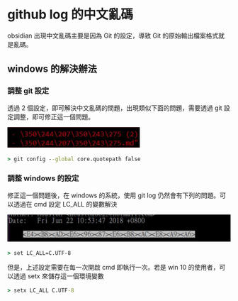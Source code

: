 # github log  的中文亂碼

obsidian 出現中文亂碼主要是因為 Git 的設定，導致 Git 的原始輸出檔案格式就是亂碼。

## windows 的解決辦法
### 調整 git 設定
透過 2 個設定，即可解決中文亂碼的問題，出現類似下面的問題，需要透過 git 設定調整，即可修正這一個問題。

![](../pics/Pasted%20image%2020210828165653.png)

```cmd
> git config --global core.quotepath false
```

### 調整 windows 的設定
修正這一個問題後，在 windows 的系統，使用 git log 仍然會有下列的問題。可以透過在 cmd 設定 LC_ALL 的變數解決

![](../pics/Pasted%20image%2020210828170019.png)


```cmd
> set LC_ALL=C.UTF-8 
```

但是，上述設定需要在每一次開啟 cmd 即執行一次。若是 win 10 的使用者，可以透過 setx 來儲存這一個環境變數

```cmd
> setx LC_ALL C.UTF-8 
```
